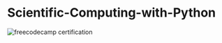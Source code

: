 # Scientific-Computing-with-Python
![freecodecamp certification](https://user-images.githubusercontent.com/62462167/153481920-92736409-a23a-451a-9578-764208d7a0db.png)
